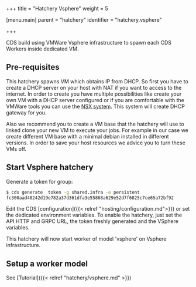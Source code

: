 +++
title = "Hatchery Vsphere"
weight = 5

[menu.main]
parent = "hatchery"
identifier = "hatchery.vsphere"

+++

CDS build using VMWare Vsphere infrastructure to spawn each CDS Workers inside dedicated VM.

## Pre-requisites

This hatchery spawns VM which obtains IP from DHCP. So first you have to create a DHCP server on your host with NAT if you want to access to the internet. In order to create you have multiple possibilities like create your own VM with a DHCP server configured or if you are comfortable with the VMWare tools you can use the [NSX system](https://www.vmware.com/products/nsx.html). This system will create DHCP gateway for you.

Also we recommend you to create a VM base that the hatchery will use to linked clone your new VM to execute your jobs. For example in our case we create different VM base with a minimal debian installed in different versions. In order to save your host resources we advice you to turn these VMs off.

## Start Vsphere hatchery

Generate a token for group:

```bash
$ cds generate  token -g shared.infra -e persistent
fc300aad48242d19e782a37d361dfa3e55868a629e52d7f6825c7ce65a72bf92
```

Edit the CDS [configuration]({{< relref "hosting/configuration.md">}}) or set the dedicated environment variables. To enable the hatchery, just set the API HTTP and GRPC URL, the token freshly generated and the VSphere variables.

This hatchery will now start worker of model 'vsphere' on Vsphere infrastructure.

## Setup a worker model

See [Tutorial]({{< relref "hatchery/vsphere.md" >}})
